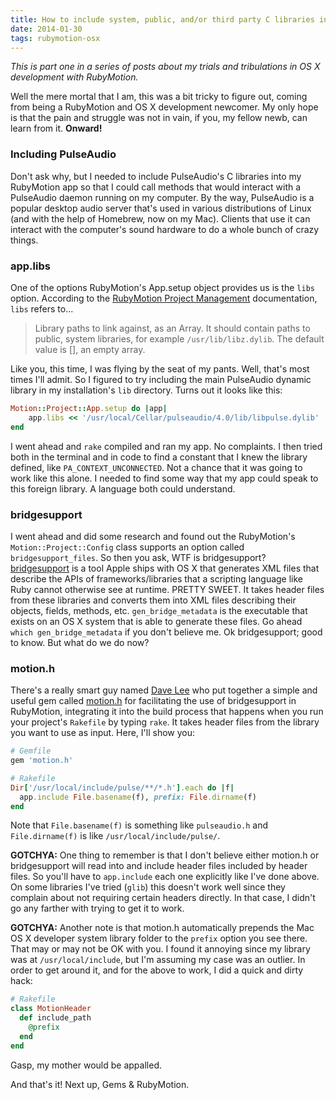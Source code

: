 ```yaml
---
title: How to include system, public, and/or third party C libraries in RubyMotion
date: 2014-01-30
tags: rubymotion-osx
---
```


_This is part one in a series of posts about my trials and tribulations in OS X development with RubyMotion._

Well the mere mortal that I am, this was a bit tricky to figure out, coming from being a RubyMotion and OS X development newcomer. My only hope is that the pain and struggle was not in vain, if you, my fellow newb, can learn from it. **Onward!**

### Including PulseAudio ###

Don't ask why, but I needed to include PulseAudio's C libraries into my RubyMotion app so that I could call methods that would interact with a PulseAudio daemon running on my computer. By the way, PulseAudio is a popular desktop audio server that's used in various distributions of Linux (and with the help of Homebrew, now on my Mac). Clients that use it can interact with the computer's sound hardware to do a whole bunch of crazy things.

### app.libs ###

One of the options RubyMotion's App.setup object provides us is the `libs` option. According to the [RubyMotion Project Management][1] documentation, `libs` refers to...

> Library paths to link against, as an Array. It should contain paths to public, system libraries, for example `/usr/lib/libz.dylib`. The default value is [], an empty array.

Like you, this time, I was flying by the seat of my pants. Well, that's most times I'll admit. So I figured to try including the main PulseAudio dynamic library in my installation's `lib` directory. Turns out it looks like this:

```ruby
Motion::Project::App.setup do |app|
    app.libs << '/usr/local/Cellar/pulseaudio/4.0/lib/libpulse.dylib'
end
```

I went ahead and `rake` compiled and ran my app. No complaints. I then tried both in the terminal and in code to find a constant that I knew the library defined, like `PA_CONTEXT_UNCONNECTED`. Not a chance that it was going to work like this alone. I needed to find some way that my app could speak to this foreign library. A language both could understand.

### bridgesupport ###

I went ahead and did some research and found out the RubyMotion's `Motion::Project::Config` class supports an option called `bridgesupport_files`. So then you ask, WTF is bridgesupport? [bridgesupport][2] is a tool Apple ships with OS X that generates XML files that describe the APIs of frameworks/libraries that a scripting language like Ruby cannot otherwise see at runtime. PRETTY SWEET. It takes header files from these libraries and converts them into XML files describing their objects, fields, methods, etc. `gen_bridge_metadata` is the executable that exists on an OS X system that is able to generate these files. Go ahead `which gen_bridge_metadata` if you don't believe me. Ok bridgesupport; good to know. But what do we do now?

### motion.h ###

There's a really smart guy named [Dave Lee][3] who put together a simple and useful gem called [motion.h][4] for facilitating the use of bridgesupport in RubyMotion, integrating it into the build process that happens when you run your project's `Rakefile` by typing `rake`. It takes header files from the library you want to use as input. Here, I'll show you:

```ruby
# Gemfile
gem 'motion.h'

# Rakefile
Dir['/usr/local/include/pulse/**/*.h'].each do |f|
  app.include File.basename(f), prefix: File.dirname(f)
end
```

Note that `File.basename(f)` is something like `pulseaudio.h` and `File.dirname(f)` is like `/usr/local/include/pulse/`.

**GOTCHYA:** One thing to remember is that I don't believe either motion.h or bridgesupport will read into and include header files included by header files. So you'll have to `app.include` each one explicitly like I've done above. On some libraries I've tried (`glib`) this doesn't work well since they complain about not requiring certain headers directly. In that case, I didn't go any farther with trying to get it to work.

**GOTCHYA:** Another note is that motion.h automatically prepends the Mac OS X developer system library folder to the `prefix` option you see there. That may or may not be OK with you. I found it annoying since my library was at `/usr/local/include`, but I'm assuming my case was an outlier. In order to get around it, and for the above to work, I did a quick and dirty hack:

```ruby
# Rakefile
class MotionHeader
  def include_path
    @prefix
  end
end
```

Gasp, my mother would be appalled.

And that's it! Next up, Gems & RubyMotion.


  [1]: http://www.rubymotion.com/developer-center/guides/project-management/#_os_x_options
  [2]: https://developer.apple.com/library/mac/documentation/Darwin/Reference/ManPages/man5/BridgeSupport.5.html
  [3]: https://github.com/kastiglione
  [4]: https://github.com/kastiglione/motion.h
